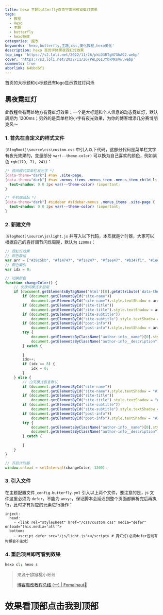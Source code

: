 ```yaml
---
title: hexo 主题butterfly首页字体黑夜霓虹灯效果
tags:
  - 教程
  - Hexo
  - 主題
  - butterfly
  - hexo特效
categories: 魔改
keywords: 'hexo,butterfly,主題,css,美化教程,hexo美化'
description: hexo 首页字体黑夜霓虹灯效果
top_img: 'https://s2.loli.net/2022/11/26/pkLD3RTgN7GhA92.webp'
cover: 'https://s2.loli.net/2022/11/26/PeLp61JYbkMKsVw.webp'
comments: true
abbrlink: 64bbd6f1
---
```


首页的大标题和小标题还有logo显示霓虹灯闪烁
<!-- more -->

## 黑夜霓虹灯

此教程会有两处地方有霓虹灯效果：一个是大标题和个人信息的动态霓虹灯，默认周期为 1200ms；另外的是菜单栏的小字有夜光效果，为你的博客增添几分赛博朋克风～

### 1. 首先在自定义的样式文件

 `[BlogRoot]\source\css\custom.css` 中引入以下代码，这部分代码是菜单栏文字有夜光效果的，变量部分 `var(--theme-color)` 可以换为自己喜欢的颜色，例如紫色 `rgb(179, 71, 241)`：

~~~css
/* 夜间模式菜单栏发光字 */
[data-theme="dark"] #nav .site-page,
[data-theme="dark"] #nav .menus_items .menus_item .menus_item_child li a {
  text-shadow: 0 0 2px var(--theme-color) !important;
}

/* 手机端适配 */
[data-theme="dark"] #sidebar #sidebar-menus .menus_items .site-page {
  text-shadow: 0 0 2px var(--theme-color) !important;
}
~~~

### 2. 新建文件

 `[BlogRoot]\source\js\light.js` 并写入以下代码，本质就是计时器，大家可以根据自己的喜好调节闪烁周期，默认为 `1200ms`：

~~~js
// 霓虹灯效果
// 颜色数组
var arr = ["#39c5bb", "#f14747", "#f1a247", "#f1ee47", "#b347f1", "#1edbff", "#ed709b", "#5636ed"];
// 颜色索引
var idx = 0;

// 切换颜色
function changeColor() {
    // 仅夜间模式才启用
    if (document.getElementsByTagName('html')[0].getAttribute('data-theme') == 'dark') {
        if (document.getElementById("site-name"))
            document.getElementById("site-name").style.textShadow = arr[idx] + " 0 0 15px";
        if (document.getElementById("site-title"))
            document.getElementById("site-title").style.textShadow = arr[idx] + " 0 0 15px";
        if (document.getElementById("site-subtitle"))
            document.getElementById("site-subtitle").style.textShadow = arr[idx] + " 0 0 10px";
        if (document.getElementById("post-info"))
            document.getElementById("post-info").style.textShadow = arr[idx] + " 0 0 5px";
        try {
            document.getElementsByClassName("author-info__name")[0].style.textShadow = arr[idx] + " 0 0 12px";
            document.getElementsByClassName("author-info__description")[0].style.textShadow = arr[idx] + " 0 0 12px";
        } catch {
            
        }
        idx++;
        if (idx == 8) {
            idx = 0;
        }
    } else {
        // 白天模式恢复默认
        if (document.getElementById("site-name"))
            document.getElementById("site-name").style.textShadow = "#1e1e1ee0 1px 1px 1px";
        if (document.getElementById("site-title"))
            document.getElementById("site-title").style.textShadow = "#1e1e1ee0 1px 1px 1px";
        if (document.getElementById("site-subtitle"))
            document.getElementById("site-subtitle").style.textShadow = "#1e1e1ee0 1px 1px 1px";
        if (document.getElementById("post-info"))
            document.getElementById("post-info").style.textShadow = "#1e1e1ee0 1px 1px 1px";
        try {
            document.getElementsByClassName("author-info__name")[0].style.textShadow = "";
            document.getElementsByClassName("author-info__description")[0].style.textShadow = "";
        } catch {
            
        }
    }
}

// 开启计时器
window.onload = setInterval(changeColor, 1200);
~~~

### 3. 引入文件

在主题配置文件`_config.butterfly.yml` 引入以上两个文件，要注意的是，js 文件这里必须为 `defer`，不能为 `ansyc`，保证脚本会延迟到整个页面都解析完后再执行，此时才有对应的元素进行操作：

~~~ymd
inject:
  head:
    - <link rel="stylesheet" href="/css/custom.css" media="defer" onload="this.media='all'">
  bottom: 
    - <script defer src="/js/light.js"></script> # 霓虹灯(必须defer否则有时候会不生效)
~~~

### 4. 重启项目即可看到效果

```BASH
hexo cl; hexo s
```

> 来源于猕猴桃小哥哥
>
> [博客魔改教程总结 (一) | Fomalhaut🥝](https://www.fomal.cc/posts/eec9786.html)

<script type="text/javascript">
// 霓虹灯效果
// 颜色数组
var arr = ["#39c5bb", "#f14747", "#f1a247", "#f1ee47", "#b347f1", "#1edbff", "#ed709b", "#5636ed"];
// 颜色索引
var idx = 0;

// 切换颜色
function changeColor() {
    // 仅夜间模式才启用
    if (document.getElementsByTagName('html')[0].getAttribute('data-theme') == 'dark') {
        if (document.getElementById("site-name"))
            document.getElementById("site-name").style.textShadow = arr[idx] + " 0 0 15px";
        if (document.getElementById("site-title"))
            document.getElementById("site-title").style.textShadow = arr[idx] + " 0 0 15px";
        if (document.getElementById("site-subtitle"))
            document.getElementById("site-subtitle").style.textShadow = arr[idx] + " 0 0 10px";
        if (document.getElementById("post-info"))
            document.getElementById("post-info").style.textShadow = arr[idx] + " 0 0 5px";
        try {
            document.getElementsByClassName("author-info__name")[0].style.textShadow = arr[idx] + " 0 0 12px";
            document.getElementsByClassName("author-info__description")[0].style.textShadow = arr[idx] + " 0 0 12px";
        } catch {
            
        }
        idx++;
        if (idx == 8) {
            idx = 0;
        }
    } else {
        // 白天模式恢复默认
        if (document.getElementById("site-name"))
            document.getElementById("site-name").style.textShadow = "#1e1e1ee0 1px 1px 1px";
        if (document.getElementById("site-title"))
            document.getElementById("site-title").style.textShadow = "#1e1e1ee0 1px 1px 1px";
        if (document.getElementById("site-subtitle"))
            document.getElementById("site-subtitle").style.textShadow = "#1e1e1ee0 1px 1px 1px";
        if (document.getElementById("post-info"))
            document.getElementById("post-info").style.textShadow = "#1e1e1ee0 1px 1px 1px";
        try {
            document.getElementsByClassName("author-info__name")[0].style.textShadow = "";
            document.getElementsByClassName("author-info__description")[0].style.textShadow = "";
        } catch {
            
        }
    }
}

// 开启计时器
window.onload = setInterval(changeColor, 1200);
</script>
<style type="text/css">
/* 夜间模式菜单栏发光字 */
[data-theme="dark"] #nav .site-page,
[data-theme="dark"] #nav .menus_items .menus_item .menus_item_child li a {
  text-shadow: 0 0 2px var(--theme-color) !important;
}

/* 手机端适配 */
[data-theme="dark"] #sidebar #sidebar-menus .menus_items .site-page {
  text-shadow: 0 0 2px var(--theme-color) !important;
}
</style> 
# <span id="percent" onclick="btf.scrollToDest(0,500)">效果看顶部点击我到顶部</span>
